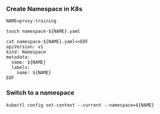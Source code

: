 
### Create Namespace in K8s

```
NAME=proxy-training

touch namespace-${NAME}.yaml

cat namespace-${NAME}.yaml<<EOF
apiVersion: v1
kind: Namespace
metadata:
  name: ${NAME}
  labels:
    name: ${NAME}
EOF
```

### Switch to a namespace

```
kubectl config set-context --current --namespace=${NAME}
```
